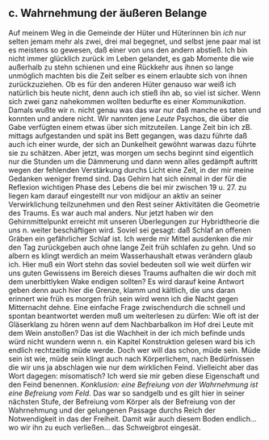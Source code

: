 ## c. Wahrnehmung der äußeren Belange
 Auf meinem Weg in die Gemeinde der Hüter und Hüterinnen bin *ich* nur selten jemam mehr als zwei, drei mal begegnet, und selbst jene paar mal ist es meistens so gewesen, daß einer von uns den andern abstieß. Ich bin nicht immer glücklich zurück im Leben gelandet, es gab Momente die wie außerhalb zu stehn schienen und eine Rückkehr aus ihnen so lange unmöglich machten bis die Zeit selber es einem erlaubte sich von ihnen zurückzuziehen. Ob es für den anderen Hüter genauso war weiß ich natürlich bis heute nicht, denn auch ich stieß ihn ab, so viel ist sicher. Wenn sich zwei ganz nahekommen wollten bedurfte es einer *Kommunikation*. Damals wußte wir n. nicht genau was das war nur daß manche es taten und konnten und andere nicht. Wir nannten jene *Leute* Psychos, die über die Gabe verfügten einem etwas über sich mitzuteilen. Lange Zeit bin ich zB. mittags aufgestanden und spät ins Bett gegangen, was dazu führte daß auch ich einer wurde, der sich an Dunkelheit gewöhnt warwas dazu führte sie zu schätzen. Aber jetzt, was morgen um sechs beginnt sind eigentlich nur die Stunden um die Dämmerung und dann wenn alles gedämpft auftritt wegen der fehlenden Verstärkung durchs Licht eine Zeit, in der mir meine Gedanken weniger fremd sind. Das Gehirn hat sich einmal in der für die Reflexion wichtigen Phase des Lebens die bei mir zwischen 19 u. 27. zu liegen kam darauf eingestellt nur von midijour an aktiv an seiner Verwirklichung teilzunehmen und den Rest seiner Aktivitäten die Geometrie des Traums. Es war auch mal anders. Nur jetzt haben wir den Gehirnmittelpunkt erreicht mit unseren Überlegungen zur Hybridtheorie die uns n. weiter beschäftigen wird. Soviel sei gesagt: daß Schlaf an offenen Gräben ein gefährlicher Schlaf ist. Ich werde mir Mittel ausdenken die mir den Tag zurückgeben auch ohne lange Zeit früh schlafen zu gehn. Und so albern es klingt werdich an meim Wasserhaushalt etwas verändern glaub ich. Hier muß ein Wort stehn das soviel bedeuten soll wie weit dürfen wir uns guten Gewissens im Bereich dieses Traums aufhalten die wir doch mit dem unerbittlyken Wake endigen sollten? Es wird darauf keine Antwort geben denn auch hier die Grenze, klamm und kältlich, die uns daran erinnert wie früh es morgen früh sein wird wenn ich die Nacht gegen Mitternacht dehne. Eine einfache Frage zwischendurch die schnell und spontan beantwortet werden muß um weiterlesen zu dürfen: Wie oft ist der Gläserklang zu hören wenn auf dem Nachbarbalkon im Hof drei Leute mit dem Wein anstoßen? Das ist die Wachheit in der ich mich befinde unds würd nicht wundern wenn n. ein Kapitel Konstruktion gelesen ward bis ich endlich rechtzeitig müde werde. Doch wer will das schon, müde sein. Müde sein ist wie, müde sein klingt auch nach Körperlichem, nach Bedürfnissen die wir uns ja abschlagen wie nur dem wirklichen Feind. Vielleicht aber das Wort dagegen: misomatisch? Ich werd sie mir geben diese Eigenschaft und den Feind benennen. *Konklusion: eine Befreiung von der Wahrnehmung ist eine Befreiung vom Feld.* Das war so sandgelb und es gilt hier in seiner nächsten Stufe, der Befreiung vom Körper als der Befreiung von der Wahrnehmung und der gelungenen Passage durchs Reich der Notwendigkeit in das der Freiheit. Damit wär auch diesem Boden endlich... wo wir ihn zu euch verließen... das Schweigbrot eingesät.   

